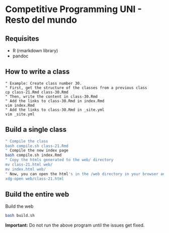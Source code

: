 # Competitive Programming UNI - Resto del mundo

## Requisites
- R (rmarkdown library)
- pandoc

## How to write a class
```
" Example: Create class number 30.
" First, get the structure of the classes from a previous class
cp class-21.Rmd class-30.Rmd
" Then, write the content in class-30.Rmd
" Add the links to class-30.Rmd in index.Rmd
vim index.Rmd
" Add the links to class-30.Rmd in _site.yml
vim _site.yml
```

## Build a single class

```bash
" Compile the class
bash compile.sh class-21.Rmd
" Compile the new index page
bash compile.sh index.Rmd
" Copy the htmls generated to the web/ directory
mv class-21.html web/
mv index.html web/
" Now, you can open the html's in the /web directory in your browser and check the results
xdg-open web/class-21.html
```

## Build the entire web
Build the web
```bash
bash build.sh
```

**Important:** Do not run the above program until the issues get fixed.
